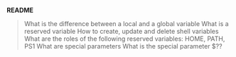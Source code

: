 **README**


   > What is the difference between a local and a global variable
   > What is a reserved variable
   > How to create, update and delete shell variables
   > What are the roles of the following reserved variables: HOME, PATH, PS1
   > What are special parameters
   > What is the special parameter $??
